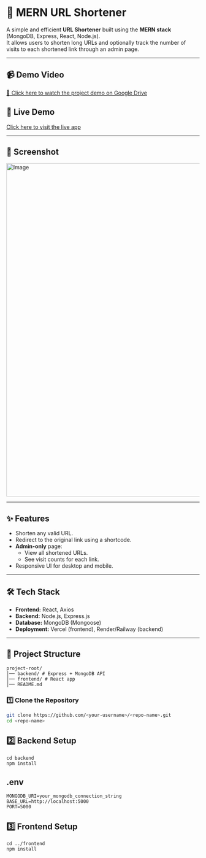 # 🔗 MERN URL Shortener

A simple and efficient **URL Shortener** built using the **MERN stack** (MongoDB, Express, React, Node.js).  
It allows users to shorten long URLs and optionally track the number of visits to each shortened link through an admin page.

---

## 📹 Demo Video
[🎥 Click here to watch the project demo on Google Drive](https://drive.google.com/file/d/1g4v25Y9HBMlbLYNwmMUtVBpMjF222Qf4/view?usp=drive_link)



## 🚀 Live Demo
[Click here to visit the live app](https://url-shortner-vjeq.vercel.app/)

---

## 📸 Screenshot
<img width="1902" height="869" alt="Image" src="https://github.com/user-attachments/assets/2e3adf18-d7f0-4d58-84a2-6b54af03b75d" />

---

## ✨ Features
- Shorten any valid URL.
- Redirect to the original link using a shortcode.
- **Admin-only** page:
  - View all shortened URLs.
  - See visit counts for each link.
- Responsive UI for desktop and mobile.

---

## 🛠️ Tech Stack
- **Frontend:** React, Axios
- **Backend:** Node.js, Express.js
- **Database:** MongoDB (Mongoose)
- **Deployment:** Vercel (frontend), Render/Railway (backend)

---

## 📂 Project Structure
```
project-root/
│── backend/ # Express + MongoDB API
│── frontend/ # React app
│── README.md
```

### 1️⃣ Clone the Repository
```bash
git clone https://github.com/<your-username>/<repo-name>.git
cd <repo-name>
```
## 2️⃣ Backend Setup
```
cd backend
npm install
```

## .env
```
MONGODB_URI=your_mongodb_connection_string
BASE_URL=http://localhost:5000
PORT=5000
```

## 3️⃣ Frontend Setup
```
cd ../frontend
npm install

```
